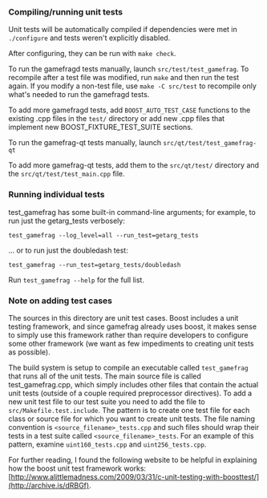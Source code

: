 ### Compiling/running unit tests

Unit tests will be automatically compiled if dependencies were met in `./configure`
and tests weren't explicitly disabled.

After configuring, they can be run with `make check`.

To run the gamefragd tests manually, launch `src/test/test_gamefrag`. To recompile
after a test file was modified, run `make` and then run the test again. If you
modify a non-test file, use `make -C src/test` to recompile only what's needed
to run the gamefragd tests.

To add more gamefragd tests, add `BOOST_AUTO_TEST_CASE` functions to the existing
.cpp files in the `test/` directory or add new .cpp files that
implement new BOOST_FIXTURE_TEST_SUITE sections.

To run the gamefrag-qt tests manually, launch `src/qt/test/test_gamefrag-qt`

To add more gamefrag-qt tests, add them to the `src/qt/test/` directory and
the `src/qt/test/test_main.cpp` file.

### Running individual tests

test_gamefrag has some built-in command-line arguments; for
example, to run just the getarg_tests verbosely:

    test_gamefrag --log_level=all --run_test=getarg_tests

... or to run just the doubledash test:

    test_gamefrag --run_test=getarg_tests/doubledash

Run `test_gamefrag --help` for the full list.

### Note on adding test cases

The sources in this directory are unit test cases.  Boost includes a
unit testing framework, and since gamefrag already uses boost, it makes
sense to simply use this framework rather than require developers to
configure some other framework (we want as few impediments to creating
unit tests as possible).

The build system is setup to compile an executable called `test_gamefrag`
that runs all of the unit tests.  The main source file is called
test_gamefrag.cpp, which simply includes other files that contain the
actual unit tests (outside of a couple required preprocessor
directives). To add a new unit test file to our test suite you need
to add the file to `src/Makefile.test.include`. The pattern is to
create one test file for each class or source file for which you want
to create unit tests.  The file naming convention is
`<source_filename>_tests.cpp` and such files should wrap their tests
in a test suite called `<source_filename>_tests`.  For an example of
this pattern, examine `uint160_tests.cpp` and `uint256_tests.cpp`.

For further reading, I found the following website to be helpful in
explaining how the boost unit test framework works:
[http://www.alittlemadness.com/2009/03/31/c-unit-testing-with-boosttest/](http://archive.is/dRBGf).
